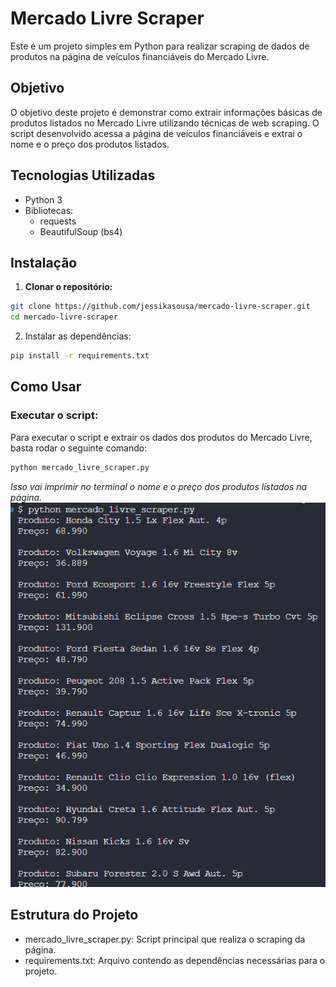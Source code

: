 # Mercado Livre Scraper

Este é um projeto simples em Python para realizar scraping de dados de produtos na página de veículos financiáveis do Mercado Livre.

## Objetivo

O objetivo deste projeto é demonstrar como extrair informações básicas de produtos listados no Mercado Livre utilizando técnicas de web scraping. O script desenvolvido acessa a página de veículos financiáveis e extrai o nome e o preço dos produtos listados.

## Tecnologias Utilizadas

- Python 3
- Bibliotecas:
  - requests
  - BeautifulSoup (bs4)

## Instalação

1. **Clonar o repositório:**

  ```bash
  git clone https://github.com/jessikasousa/mercado-livre-scraper.git
  cd mercado-livre-scraper
  ```

2. Instalar as dependências:
  ```bash
  pip install -r requirements.txt
  ```

## Como Usar
### Executar o script:

Para executar o script e extrair os dados dos produtos do Mercado Livre, basta rodar o seguinte comando:
  ```bash
python mercado_livre_scraper.py
   ```
*Isso vai imprimir no terminal o nome e o preço dos produtos listados na página.*
![Resultado](image.png)

## Estrutura do Projeto
- mercado_livre_scraper.py: Script principal que realiza o scraping da página.
- requirements.txt: Arquivo contendo as dependências necessárias para o projeto.

